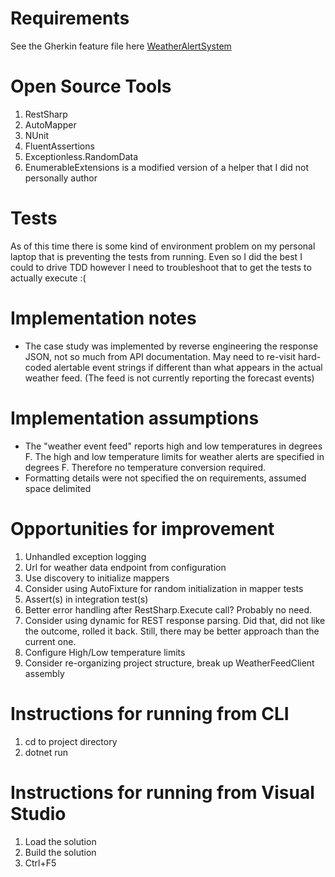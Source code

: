 # Requirements
See the Gherkin feature file here [WeatherAlertSystem](https://github.com/arthg/SPKCS/blob/master/WeatherAlertSystem.feature "WeatherAlertSystem")

#  Open Source Tools
1. RestSharp
2. AutoMapper
3. NUnit
4. FluentAssertions
5. Exceptionless.RandomData
6. EnumerableExtensions is a modified version of a helper that I did not personally author

# Tests
As of this time there is some kind of environment problem on my personal laptop that is preventing the tests from running.  Even so I did the best I could to drive TDD however I need to troubleshoot that to get the tests to actually execute :( 

# Implementation notes
* The case study was implemented by reverse engineering the response JSON, not so much from API documentation.  May need to re-visit hard-coded alertable event strings if different than what appears in the actual weather feed.  (The feed is not currently reporting the forecast events) 
# Implementation assumptions 
* The "weather event feed" reports high and low temperatures in degrees F.  The high and low temperature limits for weather alerts are specified in degrees F.  Therefore no temperature conversion required.
* Formatting details were not specified the on requirements, assumed space delimited

# Opportunities for improvement
1. Unhandled exception logging
2. Url for weather data endpoint from configuration
3. Use discovery to initialize mappers
4. Consider using AutoFixture for random initialization in mapper tests
5. Assert(s) in integration test(s)
6. Better error handling after RestSharp.Execute call?  Probably no need.
7. Consider using dynamic for REST response parsing.  Did that, did not like the outcome, rolled it back.  Still, there may be better approach than the current one.
8. Configure High/Low temperature limits
9. Consider re-organizing project structure, break up WeatherFeedClient assembly

# Instructions for running from CLI
1. cd to project directory
2. dotnet run 

# Instructions for running from Visual Studio
1. Load the solution
2. Build the solution
3. Ctrl+F5